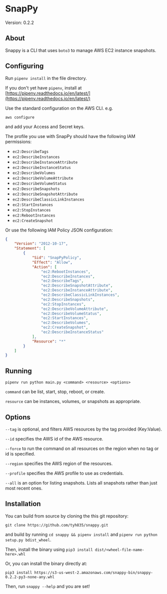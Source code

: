 # SnapPy

Version: 0.2.2

## About

Snappy is a CLI that uses `boto3` to manage AWS EC2 instance snapshots.

## Configuring

Run `pipenv install` in the file directory.

If you don't yet have `pipenv`, install at [https://pipenv.readthedocs.io/en/latest/](https://pipenv.readthedocs.io/en/latest/)

Use the standard configuration on the AWS CLI. e.g.

`aws configure`

and add your Access and Secret keys.

The profile you use with SnapPy should have the following IAM permissions:

- `ec2:DescribeTags`
- `ec2:DescribeInstances`
- `ec2:DescribeInstanceAttribute`
- `ec2:DescribeInstanceStatus`
- `ec2:DescribeVolumes`
- `ec2:DescribeVolumeAttribute`
- `ec2:DescribeVolumeStatus`
- `ec2:DescribeSnapshots`
- `ec2:DescribeSnapshotAttribute`
- `ec2:DescribeClassicLinkInstances`
- `ec2:StartInstances`
- `ec2:StopInstances`
- `ec2:RebootInstances`
- `ec2:CreateSnapshot`

Or use the following IAM Policy JSON configuration:

```json
{
    "Version": "2012-10-17",
    "Statement": [
        {
            "Sid": "SnapPyPolicy",
            "Effect": "Allow",
            "Action": [
                "ec2:RebootInstances",
                "ec2:DescribeInstances",
                "ec2:DescribeTags",
                "ec2:DescribeSnapshotAttribute",
                "ec2:DescribeInstanceAttribute",
                "ec2:DescribeClassicLinkInstances",
                "ec2:DescribeSnapshots",
                "ec2:StopInstances",
                "ec2:DescribeVolumeAttribute",
                "ec2:DescribeVolumeStatus",
                "ec2:StartInstances",
                "ec2:DescribeVolumes",
                "ec2:CreateSnapshot",
                "ec2:DescribeInstanceStatus"
            ],
            "Resource": "*"
        }
    ]
}
```

## Running

`pipenv run python main.py <command> <resource> <options>`

`command` can be list, start, stop, reboot, or create.

`resource` can be instances, volumes, or snapshots as appropriate.

## Options

`--tag` is optional, and filters AWS resources by the tag provided (Key:Value).

`--id` specifies the AWS id of the AWS resource.

`--force` to run the command on all resources on the region when no tag or id is specified.

`--region` specifies the AWS region of the resources.

`--profile` specifies the AWS profile to use as credentials.

`--all` is an option for listing snapshots. Lists all snapshots rather than just most recent ones.

## Installation

You can build from source by cloning the this git repository:

`git clone https://github.com/tyh835/snappy.git`

and build by running `cd snappy && pipenv install` and `pipenv run python setup.py bdist_wheel`.

Then, install the binary using `pip3 install dist/<wheel-file-name-here>.whl`

Or, you can install the binary directly at:

`pip3 install https://s3-us-west-2.amazonaws.com/snappy-bin/snappy-0.2.2-py3-none-any.whl`

Then, run `snappy --help` and you are set!